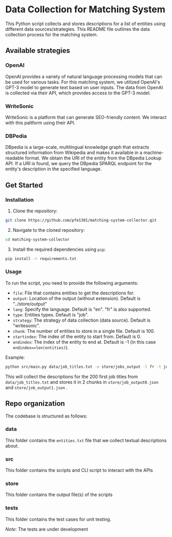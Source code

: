 # Data Collection for Matching System

This Python script collects and stores descriptions for a list of entities using different data sources/strategies.
This README file outlines the data collection process for the matching system.

## Available strategies

### OpenAI

OpenAI provides a variety of natural language processing models that can be used for various tasks. For this matching system, we utilized OpenAI's GPT-3 model to generate text based on user inputs. The data from OpenAI is collected via their API, which provides access to the GPT-3 model.

### WriteSonic

WriteSonic is a platform that can generate SEO-friendly content.
We interact with this paltform using their API.

### DBPedia

DBpedia is a large-scale, multilingual knowledge graph that extracts structured information from Wikipedia and makes it available in a machine-readable format.
We obtain the URI of the entity from the DBpedia Lookup API. If a URI is found, we query the DBpedia SPARQL endpoint for the entity's description in the specified language.

## Get Started
### Installation
1. Clone the repository:

```bash
git clone https://github.com/pfe1301/matching-system-collector.git
```
2. Navigate to the cloned repository:

```bash
cd matching-system-collector
```

3. Install the required dependencies using `pip`:
```bash
pip install -r requirements.txt
```

### Usage
To run the script, you need to provide the following arguments:

+ `file`: File that contains entities to get the descriptions for.
+ `output`: Location of the output (without extension). Default is "../store/output"
+ `lang`: Specify the language. Default is "en". "fr" is also supported.
+ `type`: Entities types. Default is "job".
+ `strategy`: The strategy of data collection (data source). Default is "writesonic".
+ `chunk`: The number of entities to store in a single file. Default is 100.
+ `startindex`: The index of the entity to start from. Default is 0.
+ `endindex`: The index of the entity to end at. Default is -1 (in this case ```endindex==len(entities)```).

Example:
```bash
python src/main.py data/job_titles.txt -o store/jobs_output -l fr -t job -s openai --chunk 100 --startindex 0 --endindex 200
```
This will collect the descriptions for the 200 first job titles from `data/job_titles.txt` and stores it in 2 chunks in `store/job_output0.json` and `store/job_output1.json` .


## Repo organization

The codebase is structured as follows:

### data

This folder contains the `entities.txt` file that we collect textual descriptions about.

### src

This folder contains the scripts and CLI script to interact with the APIs

### store

This folder contains the output file(s) of the scripts

### tests

This folder contains the test cases for unit testing.

*Note*: The tests are under development
